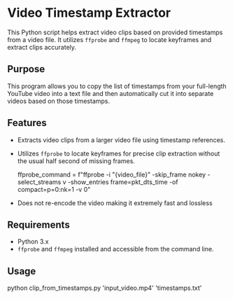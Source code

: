 # Video Timestamp Extractor

This Python script helps extract video clips based on provided timestamps from a video file. It utilizes `ffprobe` and `ffmpeg` to locate keyframes and extract clips accurately.

## Purpose

This program allows you to copy the list of timestamps from your full-length YouTube video into a text file and then automatically cut it into separate videos based on those timestamps. 

## Features

- Extracts video clips from a larger video file using timestamp references.
- Utilizes `ffprobe` to locate keyframes for precise clip extraction without the usual half second of missing frames.
  
  ffprobe_command = f"ffprobe -i \"{video_file}\" -skip_frame nokey -select_streams v -show_entries frame=pkt_dts_time -of compact=p=0:nk=1 -v 0"
- Does not re-encode the video making it extremely fast and lossless

## Requirements

- Python 3.x
- `ffprobe` and `ffmpeg` installed and accessible from the command line.

## Usage

python clip_from_timestamps.py 'input_video.mp4' 'timestamps.txt'
